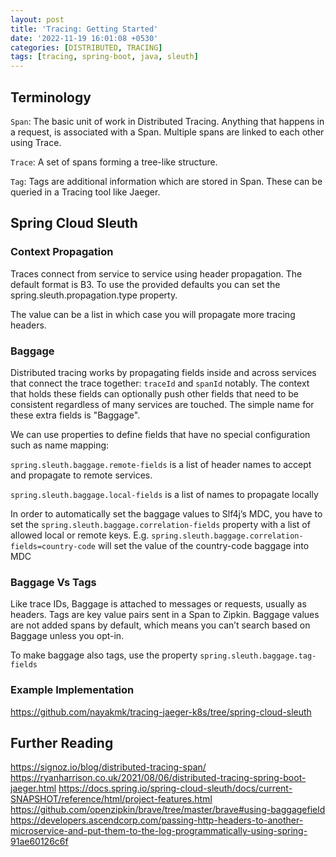 ```yaml
---
layout: post
title: 'Tracing: Getting Started'
date: '2022-11-19 16:01:08 +0530'
categories: [DISTRIBUTED, TRACING]
tags: [tracing, spring-boot, java, sleuth]
---
```

## Terminology

`Span`: The basic unit of work in Distributed Tracing. Anything that happens in a request, is associated with a Span. Multiple spans are linked to each other using Trace.

`Trace`: A set of spans forming a tree-like structure.

`Tag`: Tags are additional information which are stored in Span. These can be queried in a Tracing tool like Jaeger.

## Spring Cloud Sleuth 

### Context Propagation

Traces connect from service to service using header propagation. The default format is B3. To use the provided defaults you can set the spring.sleuth.propagation.type property. 

The value can be a list in which case you will propagate more tracing headers.

### Baggage

Distributed tracing works by propagating fields inside and across services that connect the trace together: `traceId` and `spanId` notably. The context that holds these fields can optionally push other fields that need to be consistent regardless of many services are touched. The simple name for these extra fields is "Baggage".

We can use properties to define fields that have no special configuration such as name mapping:

`spring.sleuth.baggage.remote-fields` is a list of header names to accept and propagate to remote services.

`spring.sleuth.baggage.local-fields` is a list of names to propagate locally

In order to automatically set the baggage values to Slf4j’s MDC, you have to set the `spring.sleuth.baggage.correlation-fields` property with a list of allowed local or remote keys. E.g. `spring.sleuth.baggage.correlation-fields=country-code` will set the value of the country-code baggage into MDC

### Baggage Vs Tags

Like trace IDs, Baggage is attached to messages or requests, usually as headers. Tags are key value pairs sent in a Span to Zipkin. Baggage values are not added spans by default, which means you can’t search based on Baggage unless you opt-in.

To make baggage also tags, use the property `spring.sleuth.baggage.tag-fields`

### Example Implementation

https://github.com/nayakmk/tracing-jaeger-k8s/tree/spring-cloud-sleuth

## Further Reading

https://signoz.io/blog/distributed-tracing-span/
https://ryanharrison.co.uk/2021/08/06/distributed-tracing-spring-boot-jaeger.html
https://docs.spring.io/spring-cloud-sleuth/docs/current-SNAPSHOT/reference/html/project-features.html
https://github.com/openzipkin/brave/tree/master/brave#using-baggagefield
https://developers.ascendcorp.com/passing-http-headers-to-another-microservice-and-put-them-to-the-log-programmatically-using-spring-91ae60126c6f